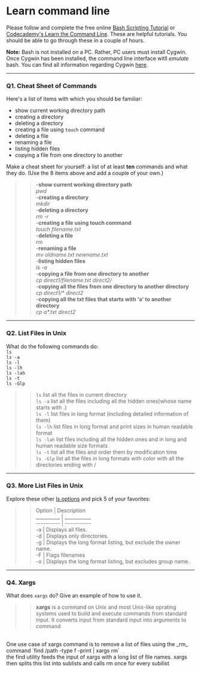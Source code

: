# Learn command line

Please follow and complete the free online [Bash Scripting Tutorial](https://ryanstutorials.net/bash-scripting-tutorial/) or [Codecademy's Learn the Command Line](https://www.codecademy.com/learn/learn-the-command-line). These are helpful tutorials. You should be able to go through these in a couple of hours.

**Note:** Bash is not installed on a PC. Rather, PC users must install Cygwin. Once Cygwin has been installed, the command line interface witll _emulate_ bash. You can find all information regarding Cygwin [here](https://www.cygwin.com/).

---

### Q1.  Cheat Sheet of Commands  

Here's a list of items with which you should be familiar:  
* show current working directory path
* creating a directory
* deleting a directory
* creating a file using `touch` command
* deleting a file
* renaming a file
* listing hidden files
* copying a file from one directory to another

Make a cheat sheet for yourself: a list of at least **ten** commands and what they do.  (Use the 8 items above and add a couple of your own.)  

> > -**show current working directory path**<br/>
*pwd*<br/>
-**creating a directory**<br/>
*mkdir*<br/>
-**deleting a directory**<br/>
*rm -r*<br/>
-**creating a file using touch command**<br/>
*touch filename.txt*<br/>
-**deleting a file**<br/>
*rm*<br/>
-**renaming a file**<br/>
*mv oldname.txt newname.txt*<br>
-**listing hidden files**<br>
*ls -a*<br/>
-**copying a file from one directory to another**<br/>
*cp direct1/filename.txt direct2/*<br/>
-**copying all the files from one directory to another directory**<br/>
_cp direct1/* direct2_<br/>
-**copying all the txt files that starts with 'a' to another directory**<br/>
_cp a*.txt direct2_<br/> 

---

### Q2.  List Files in Unix   

What do the following commands do:  
`ls`  
`ls -a`  
`ls -l`  
`ls -lh`  
`ls -lah`  
`ls -t`  
`ls -Glp`  

> > `ls` list all the files in current directory <br/>
`ls -a` list all the files including all the hidden ones(whose name starts with .) <br/>
`ls -l` list files in long format (including detailed information of them) <br/>
`ls -lh` list files in long format and print sizes in human readable format <br/>
`ls -lah` list files including all the hidden ones and in long and human readable size formats <br/>
`ls -t` list all the files and order them by modification time <br/>
`ls -Glp` list all the files in long formats with color with all the directories ending with / <br/>

---

### Q3.  More List Files in Unix  

Explore these other [ls options](http://www.techonthenet.com/unix/basic/ls.php) and pick 5 of your favorites:

> > Option | Description  
__________ | ___________  
---------- | -----------  
-a | Displays all files.  
-d | Displays only directories.  
-g | Displays the long format listing, but exclude the owner name.  
-F | Flags filenames  
-o | Displays the long format listing, but excludes group name.  
---

### Q4.  Xargs   

What does `xargs` do? Give an example of how to use it.

> > __xargs__ is a command on Unix and most Unix-like oprating systems used to build and execute commands from standard input. It converts input from standard input into arguments to command  
<br/>  
One use case of xargs command is to remove a list of files using the _rm_ command  
`find /path -type f -print | xargs rm`  
<br/>  
the find utility feeds the input of xargs with a long list of file names. xargs then splits this list into sublists and calls rm once for every subilist  



